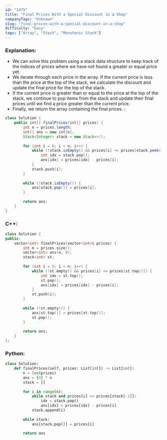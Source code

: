 ```yaml
---
id: "1475"
title: "Final Prices With a Special Discount in a Shop"
companyTags: "Unknown"
slug: "final-prices-with-a-special-discount-in-a-shop"
difficulty: "Easy"
tags: ["Array", "Stack", "Monotonic Stack"]
---
```


### Explanation:
- We can solve this problem using a stack data structure to keep track of the indices of prices where we have not found a greater or equal price yet.
- We iterate through each price in the array. If the current price is less than the price at the top of the stack, we calculate the discount and update the final price for the top of the stack.
- If the current price is greater than or equal to the price at the top of the stack, we continue to pop items from the stack and update their final prices until we find a price greater than the current price.
- Finally, we return the array containing the final prices.
:
```java
class Solution {
    public int[] finalPrices(int[] prices) {
        int n = prices.length;
        int[] ans = new int[n];
        Stack<Integer> stack = new Stack<>();
        
        for (int i = 0; i < n; i++) {
            while (!stack.isEmpty() && prices[i] <= prices[stack.peek()]) {
                int idx = stack.pop();
                ans[idx] = prices[idx] - prices[i];
            }
            stack.push(i);
        }
        
        while (!stack.isEmpty()) {
            ans[stack.pop()] = prices[i];
        }
        
        return ans;
    }
}
```

### C++:
```cpp
class Solution {
public:
    vector<int> finalPrices(vector<int>& prices) {
        int n = prices.size();
        vector<int> ans(n, 0);
        stack<int> st;
        
        for (int i = 0; i < n; i++) {
            while (!st.empty() && prices[i] <= prices[st.top()]) {
                int idx = st.top();
                st.pop();
                ans[idx] = prices[idx] - prices[i];
            }
            st.push(i);
        }
        
        while (!st.empty()) {
            ans[st.top()] = prices[st.top()];
            st.pop();
        }
        
        return ans;
    }
};
```

### Python:
```python
class Solution:
    def finalPrices(self, prices: List[int]) -> List[int]:
        n = len(prices)
        ans = [0] * n
        stack = []
        
        for i in range(n):
            while stack and prices[i] <= prices[stack[-1]]:
                idx = stack.pop()
                ans[idx] = prices[idx] - prices[i]
            stack.append(i)
        
        while stack:
            ans[stack.pop()] = prices[i]
        
        return ans
```